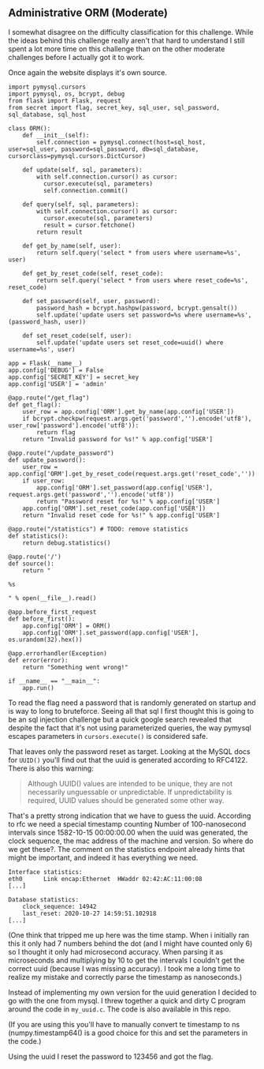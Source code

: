 ## Administrative ORM (Moderate)

I somewhat disagree on the difficulty classification for this challenge. While the ideas behind this challenge really aren't that hard to understand I still spent a lot more time on this challenge than on the other moderate challenges before I actually got it to work.

Once again the website displays it's own source.

```
import pymysql.cursors
import pymysql, os, bcrypt, debug
from flask import Flask, request
from secret import flag, secret_key, sql_user, sql_password, sql_database, sql_host

class ORM():
    def __init__(self):
        self.connection = pymysql.connect(host=sql_host, user=sql_user, password=sql_password, db=sql_database, cursorclass=pymysql.cursors.DictCursor)

    def update(self, sql, parameters):
        with self.connection.cursor() as cursor:
          cursor.execute(sql, parameters)
          self.connection.commit()

    def query(self, sql, parameters):
        with self.connection.cursor() as cursor:
          cursor.execute(sql, parameters)
          result = cursor.fetchone()
        return result

    def get_by_name(self, user):
        return self.query('select * from users where username=%s', user)

    def get_by_reset_code(self, reset_code):
        return self.query('select * from users where reset_code=%s', reset_code)

    def set_password(self, user, password):
        password_hash = bcrypt.hashpw(password, bcrypt.gensalt())
        self.update('update users set password=%s where username=%s', (password_hash, user))

    def set_reset_code(self, user):
        self.update('update users set reset_code=uuid() where username=%s', user)

app = Flask(__name__)
app.config['DEBUG'] = False
app.config['SECRET_KEY'] = secret_key
app.config['USER'] = 'admin'

@app.route("/get_flag")
def get_flag():
    user_row = app.config['ORM'].get_by_name(app.config['USER'])
    if bcrypt.checkpw(request.args.get('password','').encode('utf8'), user_row['password'].encode('utf8')):
        return flag
    return "Invalid password for %s!" % app.config['USER']

@app.route("/update_password")
def update_password():
    user_row = app.config['ORM'].get_by_reset_code(request.args.get('reset_code',''))
    if user_row:
        app.config['ORM'].set_password(app.config['USER'], request.args.get('password','').encode('utf8'))
        return "Password reset for %s!" % app.config['USER']
    app.config['ORM'].set_reset_code(app.config['USER'])
    return "Invalid reset code for %s!" % app.config['USER']

@app.route("/statistics") # TODO: remove statistics
def statistics():
    return debug.statistics()

@app.route('/')
def source():
    return "

%s

" % open(__file__).read()

@app.before_first_request
def before_first():
    app.config['ORM'] = ORM()
    app.config['ORM'].set_password(app.config['USER'], os.urandom(32).hex())

@app.errorhandler(Exception)
def error(error):
    return "Something went wrong!"

if __name__ == "__main__":
    app.run()
```

To read the flag need a password that is randomly generated on startup and is way to long to bruteforce. Seeing all that sql I first thought this is going to be an sql injection challenge but a quick google search revealed that despite the fact that it's not using parameterized queries, the way pymysql escapes parameters in `cursors.execute()` is considered safe.

That leaves only the password reset as target. Looking at the MySQL docs for `UUID()` you'll find out that the uuid is generated according to RFC4122. There is also this warning:
>Although UUID() values are intended to be unique, they are not necessarily unguessable or unpredictable. If unpredictability is required, UUID values should be generated some other way. 

That's a pretty strong indication that we have to guess the uuid. According to rfc we need a special timestamp counting Number of 100-nanosecond intervals since 1582-10-15 00:00:00.00 when the uuid was generated, the clock sequence, the mac address of the machine and version. So where do we get these?. The comment on the statistics endpoint already hints that might be important, and indeed it has everything we need.
```
Interface statistics:
eth0      Link encap:Ethernet  HWaddr 02:42:AC:11:00:08  
[...]

Database statistics:
	clock_sequence: 14942
	last_reset: 2020-10-27 14:59:51.102918
[...]
```
(One think that tripped me up here was the time stamp. When i initially ran this it only had 7 numbers behind the dot (and I might have counted only 6) so I thought it only had microsecond accuracy. When parsing it as microseconds and multiplying by 10 to get the intervals I couldn't get the correct uuid (because I was missing accuracy). I took me a long time to realize my mistake and correctly parse the timestamp as nanoseconds.)

Instead of implementing my own version for the uuid generation I decided to go with the one from mysql. I threw together a quick and dirty C program around the code in `my_uuid.c`. The code is also available in this repo. 

(If you are using this you'll have to manually convert te timestamp to ns (numpy.timestamp64() is a good choice for this and set the parameters in the code.)

Using the uuid I reset the password to 123456 and got the flag.
